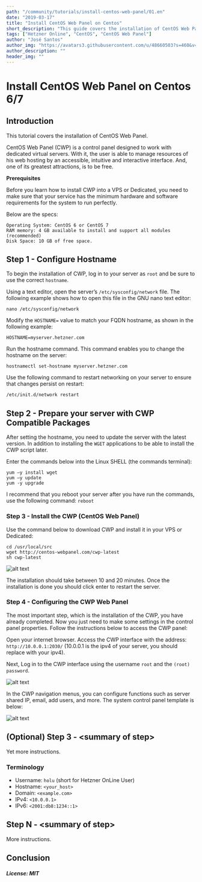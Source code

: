 ```yaml
---
path: "/community/tutorials/install-centos-web-panel/01.en"
date: "2019-03-17"
title: "Install CentOS Web Panel on Centos"
short_description: "This guide covers the installation of CentOS Web Panel on CentOS."
tags: ["Hetzner Online", "CentOS", "CentOS Web Panel"]
author: "José Santos"
author_img: "https://avatars3.githubusercontent.com/u/48660503?s=460&v=4"
author_description: ""
header_img: ""
---
```


# Install CentOS Web Panel on Centos 6/7

## Introduction

This tutorial covers the installation of CentOS Web Panel.

CentOS Web Panel (CWP) is a control panel designed to work with dedicated virtual servers. With it, the user is able to manage resources of his web hosting by an accessible, intuitive and interactive interface. And, one of its greatest attractions, is to be free.

**Prerequisites**

Before you learn how to install CWP into a VPS or Dedicated, you need to make sure that your service has the minimum hardware and software requirements for the system to run perfectly.

Below are the specs:

```
Operating System: CentOS 6 or CentOS 7
RAM memory: 4 GB available to install and support all modules (recommended)
Disk Space: 10 GB of free space.
```

## Step 1 - Configure Hostname

To begin the installation of CWP, log in to your server as ```root``` and be sure to use the correct ```hostname```.

Using a text editor, open the server’s ```/etc/sysconfig/network``` file. The following example shows how to open this file in the GNU nano text editor:

```nano /etc/sysconfig/network```

Modify the ```HOSTNAME=``` value to match your FQDN hostname, as shown in the following example:

```HOSTNAME=myserver.hetzner.com```

Run the hostname command. This command enables you to change the hostname on the server:

```hostnamectl set-hostname myserver.hetzner.com```

Use the following command to restart networking on your server to ensure that changes persist on restart:

```/etc/init.d/network restart```

## Step 2 - Prepare your server with CWP Compatible Packages

After setting the hostname, you need to update the server with the latest version. In addition to installing the ```WGET``` applications to be able to install the CWP script later.

Enter the commands below into the Linux SHELL (the commands terminal):

```
yum –y install wget
yum –y update
yum -y upgrade
```

I recommend that you reboot your server after you have run the commands, use the following command: ```reboot```

### Step 3 - Install the CWP (CentOS Web Panel)

Use the command below to download CWP and install it in your VPS or Dedicated:

```
cd /usr/local/src
wget http://centos-webpanel.com/cwp-latest
sh cwp-latest
```
![alt text](https://i.imgur.com/QUFgvzc.png)

The installation should take between 10 and 20 minutes. Once the installation is done you should click enter to restart the server.

### Step 4 - Configuring the CWP Web Panel

The most important step, which is the installation of the CWP, you have already completed. Now you just need to make some settings in the control panel properties. Follow the instructions below to access the CWP panel:

Open your internet browser. Access the CWP interface with the address: ```http://10.0.0.1:2030/``` (10.0.0.1 is the ipv4 of your server, you should replace with your ipv4).

Next, Log in to the CWP interface using the username ```root``` and the ```(root) password```.

![alt text](https://i.imgur.com/7qRTJNE.png)

In the CWP navigation menus, you can configure functions such as server shared IP, email, add users, and more.
The system control panel template is below:

![alt text](https://i.imgur.com/IRTjNuC.png)

## (Optional) Step 3 - &lt;summary of step>

Yet more instructions.

### Terminology
* Username: `holu` (short for Hetzner OnLine User)
* Hostname: `<your_host>`
* Domain: `<example.com>`
* IPv4: `<10.0.0.1>`
* IPv6: `<2001:db8:1234::1>`

## Step N - &lt;summary of step>

More instructions.

## Conclusion

##### License: MIT

<!---

Contributors's Certificate of Origin

By making a contribution to this project, I certify that:

(a) The contribution was created in whole or in part by me and I have
    the right to submit it under the license indicated in the file; or

(b) The contribution is based upon previous work that, to the best of my
    knowledge, is covered under an appropriate license and I have the
    right under that license to submit that work with modifications,
    whether created in whole or in part by me, under the same license
    (unless I am permitted to submit under a different license), as
    indicated in the file; or

(c) The contribution was provided directly to me by some other person
    who certified (a), (b) or (c) and I have not modified it.

(d) I understand and agree that this project and the contribution are
    public and that a record of the contribution (including all personal
    information I submit with it, including my sign-off) is maintained
    indefinitely and may be redistributed consistent with this project
    or the license(s) involved.

Signed-off-by: [submitter's name and email address here]

-->

